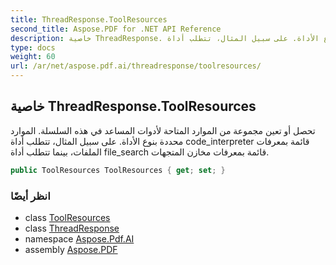 ```yaml
---
title: ThreadResponse.ToolResources
second_title: Aspose.PDF for .NET API Reference
description: خاصية ThreadResponse. تحصل أو تعين مجموعة من الموارد المتاحة لأدوات المساعدين في هذه السلسلة. الموارد محددة بنوع الأداة. على سبيل المثال، تتطلب أداة code_interpreter قائمة بمعرفات الملفات، بينما تتطلب أداة file_search قائمة بمعرفات مخازن المتجهات.
type: docs
weight: 60
url: /ar/net/aspose.pdf.ai/threadresponse/toolresources/
---
```

## خاصية ThreadResponse.ToolResources

تحصل أو تعين مجموعة من الموارد المتاحة لأدوات المساعد في هذه السلسلة. الموارد محددة بنوع الأداة. على سبيل المثال، تتطلب أداة code_interpreter قائمة بمعرفات الملفات، بينما تتطلب أداة file_search قائمة بمعرفات مخازن المتجهات.

```csharp
public ToolResources ToolResources { get; set; }
```

### انظر أيضًا

* class [ToolResources](../../toolresources/)
* class [ThreadResponse](../)
* namespace [Aspose.Pdf.AI](../../../aspose.pdf.ai/)
* assembly [Aspose.PDF](../../../)